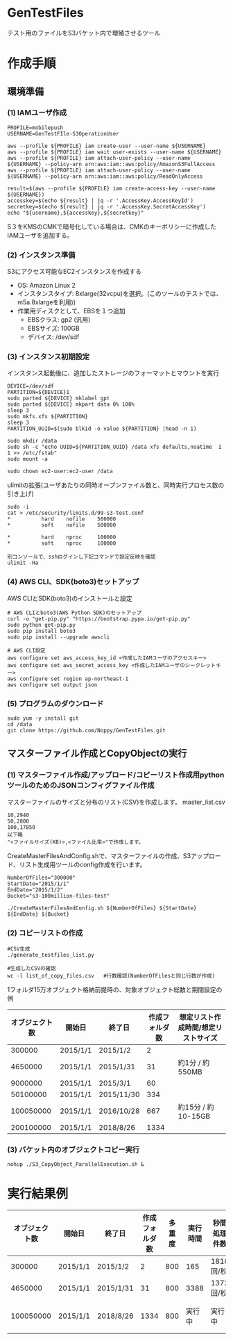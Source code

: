 # GenTestFiles
テスト用のファイルをS3バケット内で増殖させるツール

# 作成手順
## 環境準備
### (1) IAMユーザ作成
```
PROFILE=mobilepush
USERNAME=GenTestFIle-S3OperationUser

aws --profile ${PROFILE} iam create-user --user-name ${USERNAME}
aws --profile ${PROFILE} iam wait user-exists --user-name ${USERNAME}
aws --profile ${PROFILE} iam attach-user-policy --user-name ${USERNAME} --policy-arn arn:aws:iam::aws:policy/AmazonS3FullAccess
aws --profile ${PROFILE} iam attach-user-policy --user-name ${USERNAME} --policy-arn arn:aws:iam::aws:policy/ReadOnlyAccess

result=$(aws --profile ${PROFILE} iam create-access-key --user-name ${USERNAME})
accesskey=$(echo ${result} | jq -r '.AccessKey.AccessKeyId')
secretkey=$(echo ${result} | jq -r '.AccessKey.SecretAccessKey')
echo "${username},${accesskey},${secretkey}"
```
S３をKMSのCMKで暗号化している場合は、CMKのキーポリシーに作成したIAMユーザを追加する。

### (2) インスタンス準備
S3にアクセス可能なEC2インスタンスを作成する
- OS: Amazon Linux 2
- インスタンスタイプ: 8xlarge(32vcpu)を選択。(このツールのテストでは、m5a.8xlargeを利用))
- 作業用ディスクとして、EBSを１つ追加
    - EBSクラス: gp2 (汎用)
    - EBSサイズ: 100GB
    - デバイス: /dev/sdf

### (3) インスタンス初期設定
インスタンス起動後に、追加したストレージのフォーマットとマウントを実行
```
DEVICE=/dev/sdf
PARTITION=${DEVICE}1
sudo parted ${DEVICE} mklabel gpt
sudo parted ${DEVICE} mkpart data 0% 100%
sleep 3
sudo mkfs.xfs ${PARTITION}
sleep 3
PARTITION_UUID=$(sudo blkid -o value ${PARTITION} |head -n 1)

sudo mkdir /data
sudo sh -c "echo UUID=${PARTITION_UUID} /data xfs defaults,noatime  1   1 >> /etc/fstab"
sudo mount -a

sudo chown ec2-user:ec2-user /data
```

ulimitの拡張(ユーザあたりの同時オープンファイル数と、同時実行プロセス数の引き上げ)
```
sudo -i
cat > /etc/security/limits.d/99-s3-test.conf
*          hard    nofile    500000
*          soft    nofile    500000

*          hard    nproc     100000
*          soft    nproc     100000

別コンソールで、sshログインし下記コマンドで設定反映を確認
ulimit -Ha
```
### (4) AWS CLI、SDK(boto3)セットアップ
AWS CLIとSDK(boto3)のインストールと設定
```
# AWS CLIとboto3(AWS Python SDK)のセットアップ
curl -o "get-pip.py" "https://bootstrap.pypa.io/get-pip.py" 
sudo python get-pip.py
sudo pip install boto3
sudo pip install --upgrade awscli

# AWS CLI設定
aws configure set aws_access_key_id <作成したIAMユーザのアクセスキー>
aws configure set aws_secret_access_key <作成したIAMユーザのシークレットキー>
aws configure set region ap-northeast-1
aws configure set output json
```
### (5) プログラムのダウンロード
```
sudo yum -y install git
cd /data
git clone https://github.com/Noppy/GenTestFiles.git
```

## マスターファイル作成とCopyObjectの実行

### (1) マスターファイル作成/アップロード/コピーリスト作成用pythonツールのためのJSONコンフィグファイル作成
マスターファイルのサイズと分布のリスト(CSV)を作成します。
master_list.csv
```
10,2940
50,2800
100,17850
以下略
"<ファイルサイズ(KB)>,<ファイル比率>"で作成します。
```
CreateMasterFilesAndConfig.shで、マスターファイルの作成、S3アップロード、リスト生成用ツールのconfig作成を行います。
```
NumberOfFiles="300000"
StartDate="2015/1/1"
EndDate="2015/1/2"
Bucket="s3-100million-files-test"

./CreateMasterFilesAndConfig.sh ${NumberOfFiles} ${StartDate} ${EndDate} ${Bucket}
```

### (2) コピーリストの作成
```
#CSV生成
./generate_testfiles_list.py

#生成したCSVの確認
wc -l list_of_copy_files.csv   #行数確認(NumberOfFilesと同じ行数が作成)
```
1フォルダ15万オブジェクト格納前提時の、対象オブジェクト総数と期間設定の例

|オブジェクト数|開始日|終了日|作成フォルダ数|想定リスト作成時間/想定リストサイズ|
|------------|-----|-----|-----------|---------------|
|300000|2015/1/1|2015/1/2|2||
|4650000|2015/1/1|2015/1/31|31|約1分 / 約550MB|
|9000000|2015/1/1|2015/3/1|60||
|50100000|2015/1/1|2015/11/30|334||
|100050000|2015/1/1|2016/10/28|667|約15分 / 約10-15GB|
|200100000|2015/1/1|2018/8/26|1334||

### (3) バケット内のオブジェクトコピー実行
```
nohup ./S3_CopyObject_ParallelExecution.sh &
```

# 実行結果例

|オブジェクト数|開始日|終了日|作成フォルダ数|多重度|実行時間|秒間処理件数|成功数|失敗数|合計|
|------------|-----|-----|-----------|-----|-------|----------|-----|----|----|
|300000|2015/1/1|2015/1/2|2|800|165|1818回/秒|300000|0|300000|
|4650000|2015/1/1|2015/1/31|31|800|3388|1372回/秒|4650000|0|4650000|
|100050000|2015/1/1|2018/8/26|1334|800|実行中|実行中|実行中|実行中|実行中|




